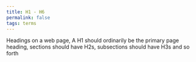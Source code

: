 ```yaml
---
title: H1 - H6
permalink: false
tags: terms
---
```

Headings on a web page, A H1 should ordinarily be the primary page heading, sections should have H2s, subsections should have H3s and so forth